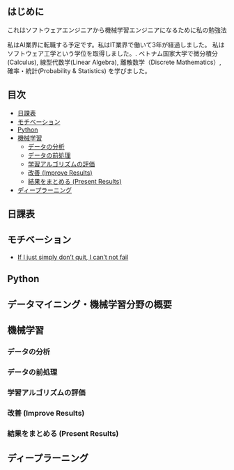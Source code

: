 ## はじめに
これはソフトウェアエンジニアから機械学習エンジニアになるために私の勉強法

私はAI業界に転職する予定です。私はIT業界で働いて3年が経過しました。 私はソフトウェア工学という学位を取得しました。. ベトナム国家大学で微分積分(Calculus), 線型代数学(Linear Algebra), 離散数学（Discrete Mathematics）, 確率・統計(Probability & Statistics) を学びました。

## 目次
 * [日課表](https://github.com/youngvn/How-to-learn-Machine-Learning/blob/master/README.md#日課表)
* [モチベーション](https://github.com/youngvn/How-to-learn-Machine-Learning/blob/master/README.md#モチベーション)
 * [Python](https://github.com/youngvn/How-to-learn-Machine-Learning/blob/master/README.md#Python)
 * [機械学習](https://github.com/youngvn/How-to-learn-Machine-Learning/blob/master/README.md#機械学習)
   * [データの分析](https://github.com/youngvn/How-to-learn-Machine-Learning#%E3%83%87%E3%83%BC%E3%82%BF%E3%81%AE%E5%88%86%E6%9E%90)
   * [データの前処理](https://github.com/youngvn/How-to-learn-Machine-Learning/blob/master/README.md#データの前処理)
   * [学習アルゴリズムの評価](https://github.com/youngvn/How-to-learn-Machine-Learning/blob/master/README.md#学習アルゴリズムの評価)
   * [改善 (Improve Results)](https://github.com/youngvn/How-to-learn-Machine-Learning/blob/master/README.md#改善 (Improve Results))
   * [結果をまとめる (Present Results)](https://github.com/youngvn/How-to-learn-Machine-Learning/blob/master/README.md#結果をまとめる (Present Results))
 * [ディープラーニング](https://github.com/youngvn/How-to-learn-Machine-Learning/blob/master/README.md#ディープラーニング)

## 日課表
## モチベーション
 * [If I just simply don’t quit, I can’t not fail](https://www.facebook.com/startupinsiderAsia/videos/719208845130806)
## Python
## データマイニング・機械学習分野の概要
## 機械学習
### データの分析
### データの前処理
### 学習アルゴリズムの評価
### 改善 (Improve Results)
### 結果をまとめる (Present Results)
## ディープラーニング 
